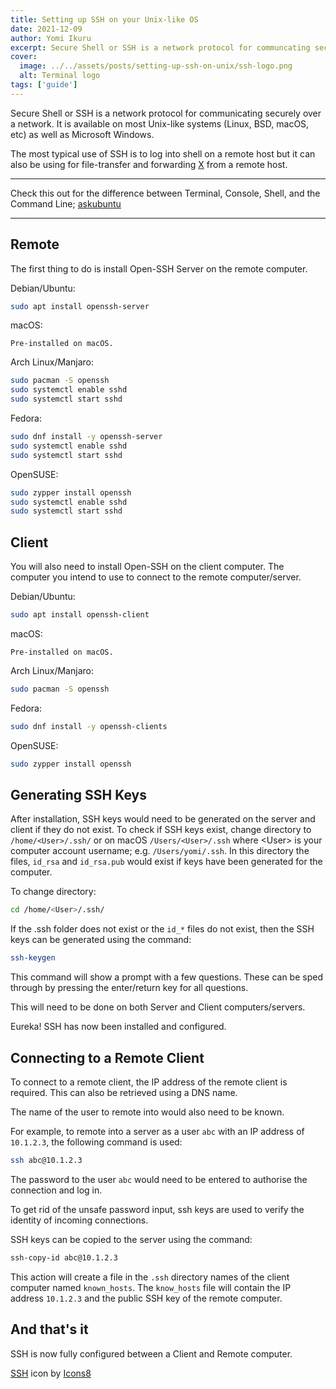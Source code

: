 ```yaml
---
title: Setting up SSH on your Unix-like OS
date: 2021-12-09
author: Yomi Ikuru
excerpt: Secure Shell or SSH is a network protocol for communcating securely over a network. It is available on most Unix-like systems (Linux, BSD, macOS, etc) as well as Microsoft Windows.
cover:
  image: ../../assets/posts/setting-up-ssh-on-unix/ssh-logo.png
  alt: Terminal logo
tags: ['guide']
---
```


Secure Shell or SSH is a network protocol for communicating securely over a network. It is available on most Unix-like systems (Linux, BSD, macOS, etc) as well as Microsoft Windows.

The most typical use of SSH is to log into shell on a remote host but it can also be using for file-transfer and forwarding [X](https://en.wikipedia.org/wiki/X_Window_System) from a remote host.

---

Check this out for the difference between Terminal, Console, Shell, and the Command Line; [askubuntu](https://askubuntu.com/questions/506510/what-is-the-difference-between-terminal-console-shell-and-command-line)

---

## Remote

The first thing to do is install Open-SSH Server on the remote computer.

Debian/Ubuntu:

```bash
sudo apt install openssh-server
```

macOS:

`Pre-installed on macOS.`

Arch Linux/Manjaro:

```bash
sudo pacman -S openssh
sudo systemctl enable sshd
sudo systemctl start sshd
```

Fedora:

```bash
sudo dnf install -y openssh-server
sudo systemctl enable sshd
sudo systemctl start sshd
```

OpenSUSE:

```bash
sudo zypper install openssh
sudo systemctl enable sshd
sudo systemctl start sshd
```

## Client

You will also need to install Open-SSH on the client computer. The computer you intend to use to connect to the remote computer/server.

Debian/Ubuntu:

```bash
sudo apt install openssh-client
```

macOS:

`Pre-installed on macOS.`

Arch Linux/Manjaro:

```bash
sudo pacman -S openssh
```

Fedora:

```bash
sudo dnf install -y openssh-clients
```

OpenSUSE:

```bash
sudo zypper install openssh
```

## Generating SSH Keys

After installation, SSH keys would need to be generated on the server and client if they do not exist. To check if SSH keys exist, change directory to `/home/<User>/.ssh/` or on macOS `/Users/<User>/.ssh` where \<User\> is your computer account username; e.g. `/Users/yomi/.ssh`. In this directory the files, `id_rsa` and `id_rsa.pub` would exist if keys have been generated for the computer.

To change directory:

```bash
cd /home/<User>/.ssh/
```

If the .ssh folder does not exist or the `id_*` files do not exist, then the SSH keys can be generated using the command:

```bash
ssh-keygen
```

This command will show a prompt with a few questions. These can be sped through by pressing the enter/return key for all questions.

This will need to be done on both Server and Client computers/servers.

Eureka! SSH has now been installed and configured.

## Connecting to a Remote Client

To connect to a remote client, the IP address of the remote client is required. This can also be retrieved using a DNS name.

The name of the user to remote into would also need to be known.

For example, to remote into a server as a user `abc` with an IP address of `10.1.2.3`, the following command is used:

```bash
ssh abc@10.1.2.3
```

The password to the user `abc` would need to be entered to authorise the connection and log in.

To get rid of the unsafe password input, ssh keys are used to verify the identity of incoming connections.

SSH keys can be copied to the server using the command:

```bash
ssh-copy-id abc@10.1.2.3
```

This action will create a file in the `.ssh` directory names of the client computer named `known_hosts`. The `know_hosts` file will contain the IP address `10.1.2.3` and the public SSH key of the remote computer.

## And that's it

SSH is now fully configured between a Client and Remote computer.

<a target="_blank" href="https://icons8.com/icon/45190/ssh">SSH</a> icon by <a target="_blank" href="https://icons8.com">Icons8</a>

